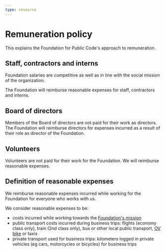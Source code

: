 ```yaml
---
type: resource
---
```


# Remuneration policy

This explains the Foundation for Public Code's approach to remuneration.

## Staff, contractors and interns

Foundation salaries are competitive as well as in line with the social mission of the organization.

The Foundation will reimburse reasonable expenses for staff, contractors and interns.

## Board of directors

Members of the Board of directors are not paid for their work as directors. The Foundation will reimburse directors for expenses incurred as a result of their role as director of the Foundation.

## Volunteers

Volunteers are not paid for their work for the Foundation. We will reimburse reasonable expenses.

## Definition of reasonable expenses

We reimburse reasonable expenses incurred while working for the Foundation for everyone who works with us.

We consider reasonable expenses to be:

* costs incurred while working towards the [Foundation's mission](mission.md)
* public transport costs incurred during business trips: flights (economy class only), train (2nd class only), bus or other local public transport, [OV bike](https://www.ns.nl/en/door-to-door/ov-fiets) or taxis
* private transport used for business trips: kilometers logged in private vehicles (eg cars, motorcycles or bicycles) for business trips

